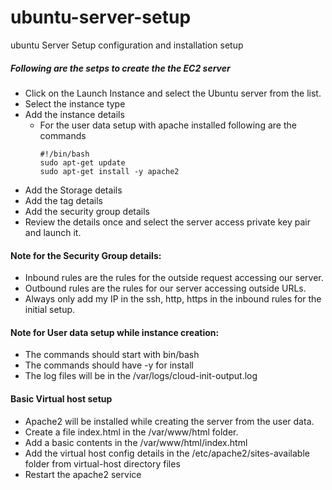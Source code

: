 # ubuntu-server-setup
ubuntu Server Setup configuration and installation setup 

##### Following are the setps to create the the EC2 server

* Click on the Launch Instance and select the Ubuntu server from the list.
* Select the instance type
* Add the instance details 
  * For the	 user data setup with apache installed following are the commands 	
    ```
    #!/bin/bash
    sudo apt-get update
    sudo apt-get install -y apache2
    ```
* Add the Storage details 
* Add the tag details 
* Add the security group details 
* Review the details once and select the server access private key pair and launch it.

#### Note for the Security Group details:
* Inbound rules are the rules for the outside request accessing our server.
* Outbound rules are the rules for our server accessing outside URLs.
* Always only add my IP  in the ssh, http, https in the inbound rules for the initial setup.

#### Note for User data setup while instance creation: 
* The commands should start with bin/bash
* The commands should have -y for install
* The log files will be in the /var/logs/cloud-init-output.log


#### Basic Virtual host setup 
* Apache2 will be installed while creating the server from the user data.
* Create a file index.html in the /var/www/html folder.
* Add a basic contents in the /var/www/html/index.html
* Add the virtual host config details in the /etc/apache2/sites-available folder from virtual-host directory files 
* Restart the apache2 service






